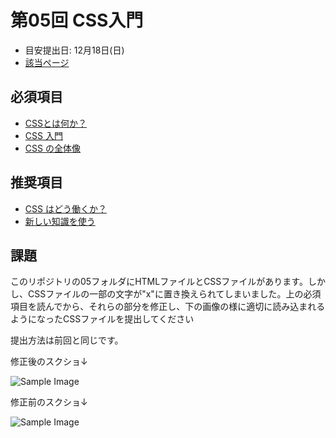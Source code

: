 # 第05回 CSS入門
- 目安提出日: 12月18日(日)
- [該当ページ](https://developer.mozilla.org/ja/docs/Learn/CSS/First_steps)

## 必須項目
- [CSSとは何か？](https://developer.mozilla.org/ja/docs/Learn/CSS/First_steps/What_is_CSS)
- [CSS 入門](https://developer.mozilla.org/ja/docs/Learn/CSS/First_steps/Getting_started)
- [CSS の全体像](https://developer.mozilla.org/ja/docs/Learn/CSS/First_steps/How_CSS_is_structured)

## 推奨項目
- [CSS はどう働くか？](https://developer.mozilla.org/ja/docs/Learn/CSS/First_steps/How_CSS_works)
- [新しい知識を使う](https://developer.mozilla.org/ja/docs/Learn/CSS/First_steps/Styling_a_biography_page)

## 課題
このリポジトリの05フォルダにHTMLファイルとCSSファイルがあります。しかし、CSSファイルの一部の文字が"x"に置き換えられてしまいました。上の必須項目を読んでから、それらの部分を修正し、下の画像の様に適切に読み込まれるようになったCSSファイルを提出してください

提出方法は前回と同じです。


修正後のスクショ↓

![Sample Image](https://user-images.githubusercontent.com/83213179/208669632-3120512e-63b0-4d51-80e4-f65c57efb549.png)

修正前のスクショ↓

![Sample Image](https://user-images.githubusercontent.com/83213179/208670942-0c4fd28c-0ffc-4005-ac63-4c74188b9fe6.png)